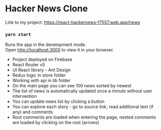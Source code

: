 # Hacker News Clone
Link to my project: https://react-hackernews-f7557.web.app/news

### `yarn start`

Runs the app in the development mode.\
Open [http://localhost:3000](http://localhost:3000) to view it in your browser.

- Project deployed on Firebase
- React Router v5
- UI React library - Ant Design
- Redux logic in store folder
- Working with api in lib folder
- On the main page you can see 100 news sorted by newest
- The list of news is automatically updated once a minute without user intervention
- You can update news list by clicking a button
- You can explore each story - go to source link, read additional text (if any) and comments 
- Root comments are loaded when entering the page, nested comments are loaded by clicking on the root (arrows)
